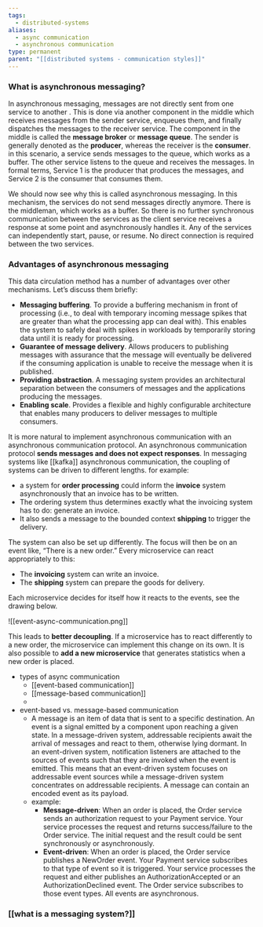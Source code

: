 ```yaml
---
tags:
  - distributed-systems
aliases:
  - async communication
  - asynchronous communication
type: permanent
parent: "[[distributed systems - communication styles]]"
---
```


### What is asynchronous messaging?

In asynchronous messaging, messages are not directly sent from one service to another . This is done via another component in the middle which receives messages from the sender service, enqueues them, and finally dispatches the messages to the receiver service. The component in the middle is called the **message broker** or **message queue**. The sender is generally denoted as the **producer**, whereas the receiver is the **consumer**.
in this scenario, a service sends messages to the queue, which works as a buffer. The other service listens to the queue and receives the messages. In formal terms, Service 1 is the producer that produces the messages, and Service 2 is the consumer that consumes them.


We should now see why this is called asynchronous messaging. In this mechanism, the services do not send messages directly anymore. There is the middleman, which works as a buffer. So there is no further synchronous communication between the services as the client service receives a response at some point and asynchronously handles it. Any of the services can independently start, pause, or resume. No direct connection is required between the two services.

### Advantages of asynchronous messaging

This data circulation method has a number of advantages over other mechanisms. Let’s discuss them briefly:
- **Messaging buffering**. To provide a buffering mechanism in front of processing (i.e., to deal with temporary incoming message spikes that are greater than what the processing app can deal with). This enables the system to safely deal with spikes in workloads by temporarily storing data until it is ready for processing.
- **Guarantee of message delivery**. Allows producers to publishing messages with assurance that the message will eventually be delivered if the consuming application is unable to receive the message when it is published.
- **Providing abstraction**. A messaging system provides an architectural separation between the consumers of messages and the applications producing the messages.
- **Enabling scale**. Provides a flexible and highly configurable architecture that enables many producers to deliver messages to multiple consumers.


It is more natural to implement asynchronous communication with an asynchronous communication protocol. An asynchronous communication protocol **sends messages and does not expect responses**. In messaging systems like [[kafka]] asynchronous communication, the coupling of systems can be driven to different lengths.
for example:
- a system for **order processing** could inform the **invoice** system asynchronously that an invoice has to be written.
- The ordering system thus determines exactly what the invoicing system has to do: generate an invoice.
- It also sends a message to the bounded context **shipping** to trigger the delivery.

The system can also be set up differently. The focus will then be on an event like, “There is a new order.” Every microservice can react appropriately to this:

- The **invoicing** system can write an invoice.
- The **shipping** system can prepare the goods for delivery.

Each microservice decides for itself how it reacts to the events, see the drawing below.

![[event-async-communication.png]]


This leads to **better decoupling**. If a microservice has to react differently to a new order, the microservice can implement this change on its own.
It is also possible to **add a new microservice** that generates statistics when a new order is placed.


- types of async communication 
	- [[event-based communication]]
	- [[message-based communication]]
	- 
- event-based vs. message-based communication
	-  A message is an item of data that is sent to a specific destination. An event is a signal emitted by a component upon reaching a given state. In a message-driven system, addressable recipients await the arrival of messages and react to them, otherwise lying dormant. In an event-driven system, notification listeners are attached to the sources of events such that they are invoked when the event is emitted. This means that an event-driven system focuses on addressable event sources while a message-driven system concentrates on addressable recipients. A message can contain an encoded event as its payload.
	- example:
		-  **Message-driven**: When an order is placed, the Order service sends an authorization request to your Payment service. Your service processes the request and returns success/failure to the Order service. The initial request and the result could be sent synchronously or asynchronously.
		- **Event-driven**: When an order is placed, the Order service publishes a NewOrder event. Your Payment service subscribes to that type of event so it is triggered. Your service processes the request and either publishes an AuthorizationAccepted or an AuthorizationDeclined event. The Order service subscribes to those event types. All events are asynchronous.


### [[what is a messaging system?]]
